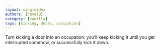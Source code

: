 ```yaml
---
layout: singleidea
authors: [PavelB]
category: [vanilla]
tags: [kicking, doors, occupation]
---
```

Turn kicking a door into an occupation: you'll keep kicking it until you get interrupted somehow, or successfully kick it down.
